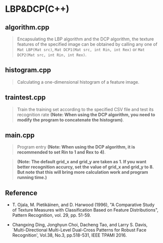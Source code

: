 # LBP&DCP(C++)

## algorithm.cpp

>Encapsulating the LBP algorithm and the DCP algorithm, the texture features of the specified image can be obtained by calling any one of  `Mat LBP(Mat src)`, `Mat DCP1(Mat src, int Rin, int Rex)` or `Mat DCP2(Mat src, int Rin, int Rex)`.

## histogram.cpp

>Calculating a one-dimensional histogram of a feature image.

## traintest.cpp

>Train the training set according to the specified CSV file and test its recognition rate **(Note: When using the DCP algorithm, you need to modify the program to concatenate the histogram)**.

## main.cpp

>Program entry **(Note: When using the DCP algorithm, it is recommended to set Rin to 1 and Rex to 4)**.

>**(Note: The default grid_x and grid_y are taken as 1. If you want better recognition accurcy, set the value of grid_x and grid_y to 8. But note that this will bring more calculation work and program running time.)**

## Reference

* T. Ojala, M. Pietikäinen, and D. Harwood (1996), "A Comparative Study of Texture Measures with Classification Based on Feature Distributions", Pattern Recognition, vol. 29, pp. 51-59.

* Changxing Ding, Jonghyun Choi, Dacheng Tao, and Larry S. Davis, `Multi-Directional Multi-Level Dual-Cross Patterns for Robust Face Recognition', Vol.38, No.3, pp.518-531, IEEE TPAMI 2016.
